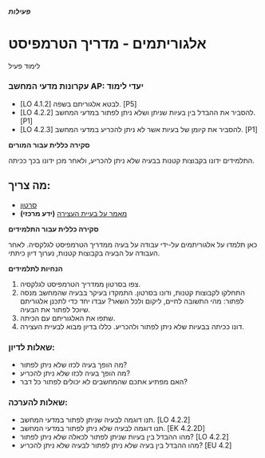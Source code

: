 ##### פעילות

# אלגוריתמים \- מדריך הטרמפיסט

לימוד פעיל

### עקרונות מדעי המחשב AP: יעדי לימוד

-   \[LO 4.1.2\] לבטא אלגוריתם בשפה. \[P5\]
-   \[LO 4.2.2\] להסביר את ההבדל בין בעיות שניתן ושלא ניתן לפתור במדעי המחשב. \[P1\]
-   \[LO 4.2.3\] להסביר את קיומן של בעיות אשר לא ניתן להכריע במדעי המחשב. \[P1\]

**סקירה כללית עבור המורים**

התלמידים ידונו בקבוצות קטנות בבעיה שלא ניתן להכריע, ולאחר מכן ידונו בכך ככיתה.

## מה צריך:

-   [סרטון](https://www.youtube.com/watch?v=aboZctrHfK8)
-   [מאמר על בעיית העצירה](http://www.huffingtonpost.com/entry/how-to-describing-alan-turings-halting-problem-to_us_58d1ae08e4b062043ad4add7) **(ידע מרכזי)**

**סקירה כללית עבור התלמידים**

כאן תלמדו על אלגוריתמים על-ידי עבודה על בעיה ממדריך הטרמפיסט לגלקסיה. לאחר העבודה על הבעיה בקבוצות קטנות, נערוך דיון כיתתי.

**הנחיות לתלמידים**

1.  צפו בסרטון ממדריך הטרמפיסט לגלקסיה.
2.  התחלקו לקבוצות קטנות, ודונו בסרטון. התמקדו בעיקר בבעיה שהמחשב מנסה לפתור: מהי התשובה לחיים, ליקום ולכל השאר? עבדו יחד כדי לתכנן אלגוריתם שיוכל לפתור את הבעיה.
3.  שתפו את האלגוריתם עם הכיתה.
4.  דונו ככיתה בבעיות שלא ניתן לפתור ולהכריע. כללו בדיון מבוא לבעיית העצירה.

### שאלות לדיון:

-   מה הופך בעיה לכזו שלא ניתן לפתור?
-   מה הופך בעיה לכזו שלא ניתן להכריע?
-   האם מפתיע אתכם שהמחשבים לא יכולים לפתור כל דבר?

### שאלות להערכה:

-   תנו דוגמה לבעיה שניתן לפתור במדעי המחשב. \[LO 4.2.2\]
-   תנו דוגמה לבעיה שלא ניתן לפתור במדעי המחשב. \[EK 4.2.2D\]
-   מהו ההבדל בין בעיות שניתן לפתור לכאלה שלא ניתן לפתור? \[LO 4.2.2\]
-   מהו ההבדל בין בעיה שלא ניתן לפתור לבעיה שלא ניתן להכריע? \[EU 4.2\]
